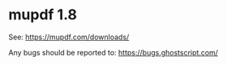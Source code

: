 # mupdf 1.8

See:
https://mupdf.com/downloads/

Any bugs should be reported to:
https://bugs.ghostscript.com/

